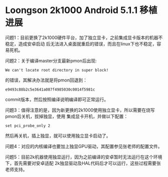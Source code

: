 # Loongson 2k1000 Android 5.1.1 移植进展

问题1：目前更换了2k1000硬件平台，加了独立显卡，之前集成显卡版本的机器不稳定，造成安卓启动
后无法进入桌面就重启的错误，而且在linux下也不稳定，容易死机。

问题2：关于编译master分支最新pmon后出现:

`We can't locate root directory in super block!`

的错误，其解决办法就是将pmon回退到：

`e9493c88b2c5e3641a087f4985030c0014f5981c`

commit版本，然后按照编译说明编译即可正常运行。


问题3：值得注意的是，因为新更换的2k1000使用独立显卡，所以需要在烧写pmon后关机，拔掉独显，使用
集成显卡开机，并做以下配置：

`set pci_probe_only 2`

然后再关机，插上独显，就可以使用独立显卡启动了。


问题4：对应的内核编译也要加上独显GPU驱动，其配置参见张老师的配置文件。

问题5：目前2k机器使用独显运行，因为之前编译的安卓暂时无法运行在这个环境下，首先需要对安卓适配
2k独显驱动及HAL代码后才可以运行，这些过程需要张老师支持。
